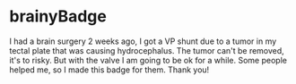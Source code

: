 # brainyBadge
I had a brain surgery 2 weeks ago, I got a VP shunt due to a tumor in my tectal plate that was causing hydrocephalus. The tumor can't be removed, it's to risky. But with the valve I am going to be ok for a while. Some people helped me, so I made this badge for them. Thank you!
